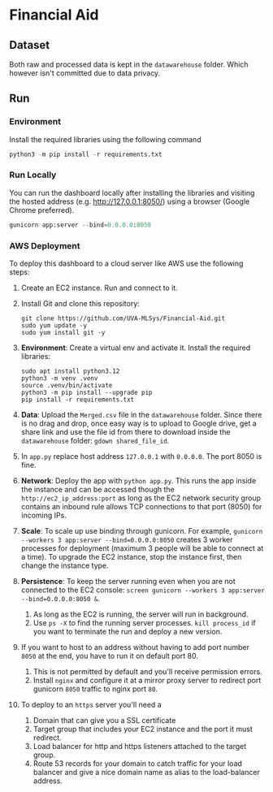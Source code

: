 # Financial Aid

## Dataset

Both raw and processed data is kept in the `datawarehouse` folder. Which however isn't committed due to data privacy.

## Run

### Environment

Install the required libraries using the following command

```python
python3 -m pip install -r requirements.txt
```

### Run Locally

You can run the dashboard locally after installing the libraries and visiting the hosted address (e.g. http://127.0.0.1:8050/) using a browser (Google Chrome preferred).

```python
gunicorn app:server --bind=0.0.0.0:8050
```

### AWS Deployment

To deploy this dashboard to a cloud server like AWS use the following steps:

1. Create an EC2 instance. Run and connect to it.
2. Install Git and clone this repository:

    ```dash
    git clone https://github.com/UVA-MLSys/Financial-Aid.git
    sudo yum update -y
    sudo yum install git -y
    ```

3. **Environment**: Create a virtual env and activate it. Install the required libraries:

    ```dash
    sudo apt install python3.12
    python3 -m venv .venv
    source .venv/bin/activate
    python3 -m pip install --upgrade pip
    pip install -r requirements.txt
    ```

4. **Data**: Upload the `Merged.csv` file in the `datawarehouse` folder. Since there is no drag and drop, once easy way is to upload to Google drive, get a share link and use the file id from there to download inside the `datawarehouse` folder: `gdown shared_file_id`.
5. In `app.py` replace host address `127.0.0.1` with `0.0.0.0`. The port 8050 is fine.
6. **Network**: Deploy the app with `python app.py`. This runs the app inside the instance and can be accessed though the `http://ec2_ip_address:port` as long as the EC2 network security group contains an inbound rule allows TCP connections to that port (8050) for incoming IPs.
7. **Scale**: To scale up use binding through gunicorn. For example, `gunicorn --workers 3 app:server --bind=0.0.0.0:8050` creates 3 worker processes for deployment (maximum 3 people will be able to connect at a time). To upgrade the EC2 instance, stop the instance first, then change the instance type.
8. **Persistence**: To keep the server running even when you are not connected to the EC2 console: `screen gunicorn --workers 3 app:server --bind=0.0.0.0:8050 &`. 
   1. As long as the EC2 is running, the server will run in background.
   2. Use `ps -X` to find the running server processes. `kill process_id` if you want to terminate the run and deploy a new version.
9.  If you want to host to an address without having to add port number `8050` at the end, you have to run it on default port 80.
    1.  This is not permitted by default and you'll receive permission errors.
    2.  Install `nginx` and configure it at a mirror proxy server to redirect port gunicorn `8050` traffic to nginx port `80`.
10. To deploy to an `https` server you'll need a 
    1. Domain that can give you a SSL certificate
    2. Target group that includes your EC2 instance and the port it must redirect.
    3. Load balancer for http and https listeners attached to the target group.
    4. Route 53 records for your domain to catch traffic for your load balancer and give a nice domain name as alias to the load-balancer address.
